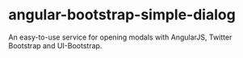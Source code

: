 # angular-bootstrap-simple-dialog
An easy-to-use service for opening modals with AngularJS, Twitter Bootstrap and UI-Bootstrap.
